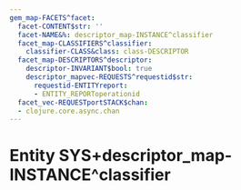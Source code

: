 ```yaml
---
gem_map-FACETS^facet:
  facet-CONTENT$str: ''
  facet-NAME&%: descriptor_map-INSTANCE^classifier
  facet_map-CLASSIFIERS^classifier:
    classifier-CLASS&class: class-DESCRIPTOR
  facet_map-DESCRIPTORS^descriptor:
    descriptor-INVARIANT$bool: true
    descriptor_mapvec-REQUESTS^requestid$str:
      requestid-ENTITYreport:
      - ENTITY_REPORToperationid
  facet_vec-REQUESTportSTACK$chan:
  - clojure.core.async.chan
---
```

# Entity SYS+descriptor_map-INSTANCE^classifier

